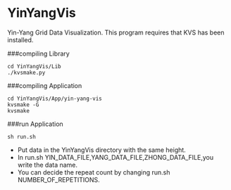 # YinYangVis
Yin-Yang Grid Data Visualization.
This program requires that KVS has been installed.


###compiling Library
```
cd YinYangVis/Lib
./kvsmake.py
```
###compiling Application
```
cd YinYangVis/App/yin-yang-vis
kvsmake -G
kvsmake 
```
###run Application
```
sh run.sh
```
+ Put data in the YinYangVis directory with the same height.
+ In run.sh YIN_DATA_FILE,YANG_DATA_FILE,ZHONG_DATA_FILE,you write the data name.
+ You can decide the repeat count by changing run.sh NUMBER_OF_REPETITIONS.
